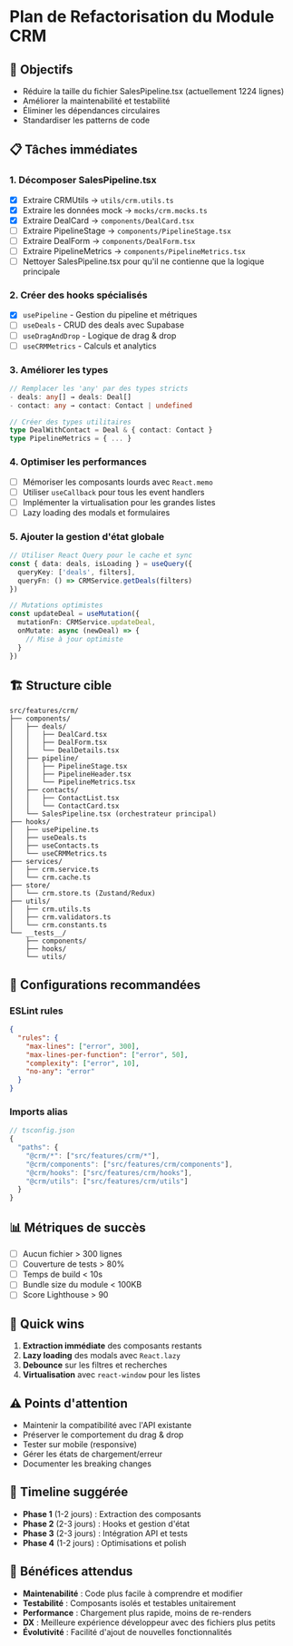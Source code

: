 # Plan de Refactorisation du Module CRM

## 🎯 Objectifs
- Réduire la taille du fichier SalesPipeline.tsx (actuellement 1224 lignes)
- Améliorer la maintenabilité et testabilité
- Éliminer les dépendances circulaires
- Standardiser les patterns de code

## 📋 Tâches immédiates

### 1. Décomposer SalesPipeline.tsx
- [x] Extraire CRMUtils → `utils/crm.utils.ts`
- [x] Extraire les données mock → `mocks/crm.mocks.ts`
- [x] Extraire DealCard → `components/DealCard.tsx`
- [ ] Extraire PipelineStage → `components/PipelineStage.tsx`
- [ ] Extraire DealForm → `components/DealForm.tsx`
- [ ] Extraire PipelineMetrics → `components/PipelineMetrics.tsx`
- [ ] Nettoyer SalesPipeline.tsx pour qu'il ne contienne que la logique principale

### 2. Créer des hooks spécialisés
- [x] `usePipeline` - Gestion du pipeline et métriques
- [ ] `useDeals` - CRUD des deals avec Supabase
- [ ] `useDragAndDrop` - Logique de drag & drop
- [ ] `useCRMMetrics` - Calculs et analytics

### 3. Améliorer les types
```typescript
// Remplacer les 'any' par des types stricts
- deals: any[] → deals: Deal[]
- contact: any → contact: Contact | undefined

// Créer des types utilitaires
type DealWithContact = Deal & { contact: Contact }
type PipelineMetrics = { ... }
```

### 4. Optimiser les performances
- [ ] Mémoriser les composants lourds avec `React.memo`
- [ ] Utiliser `useCallback` pour tous les event handlers
- [ ] Implémenter la virtualisation pour les grandes listes
- [ ] Lazy loading des modals et formulaires

### 5. Ajouter la gestion d'état globale
```typescript
// Utiliser React Query pour le cache et sync
const { data: deals, isLoading } = useQuery({
  queryKey: ['deals', filters],
  queryFn: () => CRMService.getDeals(filters)
})

// Mutations optimistes
const updateDeal = useMutation({
  mutationFn: CRMService.updateDeal,
  onMutate: async (newDeal) => {
    // Mise à jour optimiste
  }
})
```

## 🏗️ Structure cible

```
src/features/crm/
├── components/
│   ├── deals/
│   │   ├── DealCard.tsx
│   │   ├── DealForm.tsx
│   │   └── DealDetails.tsx
│   ├── pipeline/
│   │   ├── PipelineStage.tsx
│   │   ├── PipelineHeader.tsx
│   │   └── PipelineMetrics.tsx
│   ├── contacts/
│   │   ├── ContactList.tsx
│   │   └── ContactCard.tsx
│   └── SalesPipeline.tsx (orchestrateur principal)
├── hooks/
│   ├── usePipeline.ts
│   ├── useDeals.ts
│   ├── useContacts.ts
│   └── useCRMMetrics.ts
├── services/
│   ├── crm.service.ts
│   └── crm.cache.ts
├── store/
│   └── crm.store.ts (Zustand/Redux)
├── utils/
│   ├── crm.utils.ts
│   ├── crm.validators.ts
│   └── crm.constants.ts
└── __tests__/
    ├── components/
    ├── hooks/
    └── utils/
```

## 🔧 Configurations recommandées

### ESLint rules
```json
{
  "rules": {
    "max-lines": ["error", 300],
    "max-lines-per-function": ["error", 50],
    "complexity": ["error", 10],
    "no-any": "error"
  }
}
```

### Imports alias
```typescript
// tsconfig.json
{
  "paths": {
    "@crm/*": ["src/features/crm/*"],
    "@crm/components": ["src/features/crm/components"],
    "@crm/hooks": ["src/features/crm/hooks"],
    "@crm/utils": ["src/features/crm/utils"]
  }
}
```

## 📊 Métriques de succès

- [ ] Aucun fichier > 300 lignes
- [ ] Couverture de tests > 80%
- [ ] Temps de build < 10s
- [ ] Bundle size du module < 100KB
- [ ] Score Lighthouse > 90

## 🚀 Quick wins

1. **Extraction immédiate** des composants restants
2. **Lazy loading** des modals avec `React.lazy`
3. **Debounce** sur les filtres et recherches
4. **Virtualisation** avec `react-window` pour les listes

## ⚠️ Points d'attention

- Maintenir la compatibilité avec l'API existante
- Préserver le comportement du drag & drop
- Tester sur mobile (responsive)
- Gérer les états de chargement/erreur
- Documenter les breaking changes

## 📅 Timeline suggérée

- **Phase 1** (1-2 jours) : Extraction des composants
- **Phase 2** (2-3 jours) : Hooks et gestion d'état
- **Phase 3** (2-3 jours) : Intégration API et tests
- **Phase 4** (1-2 jours) : Optimisations et polish

## 🎉 Bénéfices attendus

- **Maintenabilité** : Code plus facile à comprendre et modifier
- **Testabilité** : Composants isolés et testables unitairement
- **Performance** : Chargement plus rapide, moins de re-renders
- **DX** : Meilleure expérience développeur avec des fichiers plus petits
- **Évolutivité** : Facilité d'ajout de nouvelles fonctionnalités